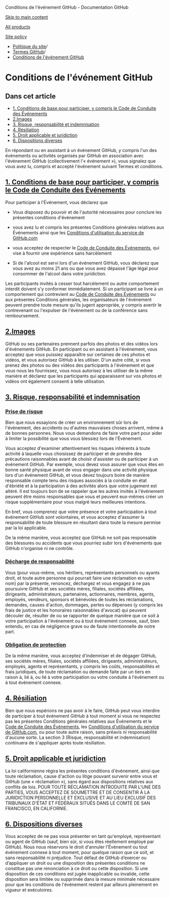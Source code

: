 Conditions de l'événement GitHub - Documentation GitHub

[Skip to main content](#main-content)

[All products](/fr)

[Site policy](/site-policy)

* [Politique du site](/fr/site-policy)/
* [Termes GitHub](/fr/site-policy/github-terms)/
* [Conditions de l'événement GitHub](/fr/site-policy/github-terms/github-event-terms)

Conditions de l'événement GitHub
==========

Dans cet article
----------

* [1. Conditions de base pour participer, y compris le Code de Conduite des Événements](#1-basic-requirements-to-attend---including-the-event-code-of-conduct)
* [2.Images](#2-pictures)
* [3. Risque, responsabilité et indemnisation](#3-risk-liability-and-indemnity)
* [4. Résiliation](#4-termination)
* [5. Droit applicable et juridiction](#5-choice-of-law-and-venue)
* [6. Dispositions diverses](#6-miscellaneous-terms)

En répondant ou en assistant à un événement GitHub, y compris l'un des événements ou activités organisés par GitHub en association avec l'événement GitHub (collectivement l'« événement »), vous signalez que vous avez lu, compris et accepté l'événement suivant Termes et conditions.

[1. Conditions de base pour participer, y compris le Code de Conduite des Événements](#1-basic-requirements-to-attend---including-the-event-code-of-conduct)
----------

Pour participer à l'Événement, vous déclarez que

* Vous disposez du pouvoir et de l'autorité nécessaires pour conclure les présentes conditions d'événement

* vous avez lu et compris les présentes Conditions générales relatives aux Événements ainsi que les [Conditions d'utilisation du service de GitHub.com](/fr/site-policy/github-terms/github-terms-of-service)

* vous acceptez de respecter le [Code de Conduite des Événements](/fr/site-policy/github-terms/github-event-code-of-conduct), qui vise à fournir une expérience sans harcèlement

* Si de l'alcool est servi lors d'un événement GitHub, vous déclarez que vous avez au moins 21 ans ou que vous avez dépassé l'âge légal pour consommer de l'alcool dans votre juridiction.

Les participants invités à cesser tout harcèlement ou autre comportement interdit doivent s'y conformer immédiatement. Si un participant se livre à un comportement qui contrevient au [Code de Conduite des Événements](/fr/site-policy/github-terms/github-event-code-of-conduct) ou aux présentes Conditions générales, les organisateurs de l'événement peuvent prendre toute mesure qu'ils jugent appropriée, y compris avertir le contrevenant ou l'expulser de l'événement ou de la conférence sans remboursement.

[2.Images](#2-pictures)
----------

GitHub ou ses partenaires prennent parfois des photos et des vidéos lors d'événements GitHub. En participant ou en assistant à l'événement, vous acceptez que vous puissiez apparaître sur certaines de ces photos et vidéos, et vous autorisez GitHub à les utiliser. D'un autre côté, si vous prenez des photos ou des vidéos des participants à l'événement et que vous nous les fournissez, vous nous autorisez à les utiliser de la même manière et déclarez que les participants qui apparaissent sur vos photos et vidéos ont également consenti à telle utilisation.

[3. Risque, responsabilité et indemnisation](#3-risk-liability-and-indemnity)
----------

### [Prise de risque](#assumption-of-risk) ###

Bien que nous essayions de créer un environnement sûr lors de l'événement, des accidents ou d'autres mauvaises choses arrivent, même à de bonnes personnes. Nous vous demandons de faire votre part pour aider à limiter la possibilité que vous vous blessiez lors de l'Événement.

Vous acceptez d'examiner attentivement les risques inhérents à toute activité à laquelle vous choisissez de participer et de prendre des précautions raisonnables avant de choisir d'assister ou de participer à un événement GitHub. Par exemple, vous devez vous assurer que vous êtes en bonne santé physique avant de vous engager dans une activité physique lors d'un événement GitHub, et vous devez toujours boire de manière responsable compte tenu des risques associés à la conduite en état d'ébriété et à la participation à des activités alors que votre jugement est altéré. Il est toujours bon de se rappeler que les autres invités à l'événement peuvent être moins responsables que vous et peuvent eux-mêmes créer un risque supplémentaire pour vous malgré leurs meilleures intentions.

En bref, vous comprenez que votre présence et votre participation à tout événement GitHub sont volontaires, et vous acceptez d'assumer la responsabilité de toute blessure en résultant dans toute la mesure permise par la loi applicable.

De la même manière, vous acceptez que GitHub ne soit pas responsable des blessures ou accidents que vous pourriez subir lors d'événements que GitHub n'organise ni ne contrôle.

### [Décharge de responsabilité](#release-of-liability) ###

Vous (pour vous-même, vos héritiers, représentants personnels ou ayants droit, et toute autre personne qui pourrait faire une réclamation en votre nom) par la présente, renoncez, déchargez et vous engagez à ne pas poursuivre GitHub et ses sociétés mères, filiales, sociétés affiliées, dirigeants, administrateurs, partenaires, actionnaires, membres, agents, employés, vendeurs, sponsors et bénévoles de toutes les réclamations, demandes, causes d'action, dommages, pertes ou dépenses (y compris les frais de justice et les honoraires raisonnables d'avocat) qui peuvent découler de, résulter de ou se rapporter de quelque manière que ce soit à votre participation à l'événement ou à tout événement connexe, sauf, bien entendu, en cas de négligence grave ou de faute intentionnelle de notre part.

### [Obligation de protection](#indemnity) ###

De la même manière, vous acceptez d'indemniser et de dégager GitHub, ses sociétés mères, filiales, sociétés affiliées, dirigeants, administrateurs, employés, agents et représentants, y compris les coûts, responsabilités et frais juridiques, de toute réclamation ou demande faite par un tiers en raison à, lié à, ou lié à votre participation ou votre conduite à l'événement ou à tout événement connexe.

[4. Résiliation](#4-termination)
----------

Bien que nous espérions ne pas avoir à le faire, GitHub peut vous interdire de participer à tout événement GitHub à tout moment si vous ne respectez pas les présentes Conditions générales relatives aux Événements et le [Code de Conduite des Événements](/fr/site-policy/github-terms/github-event-code-of-conduct), les [Conditions d'utilisation du service de GitHub.com](/fr/site-policy/github-terms/github-terms-of-service), ou pour toute autre raison, sans préavis ni responsabilité d'aucune sorte. La section 3 (Risque, responsabilité et indemnisation) continuera de s'appliquer après toute résiliation.

[5. Droit applicable et juridiction](#5-choice-of-law-and-venue)
----------

La loi californienne régira les présentes conditions d'événement, ainsi que toute réclamation, cause d'action ou litige pouvant survenir entre vous et GitHub (une « réclamation »), sans égard aux dispositions relatives aux conflits de lois. POUR TOUTE RÉCLAMATION INTRODUITE PAR L'UNE DES PARTIES, VOUS ACCEPTEZ DE SOUMETTRE ET DE CONSENTIR À LA JURIDICTION PERSONNELLE ET EXCLUSIVE ET AU LIEU EXCLUSIF DES TRIBUNAUX D'ÉTAT ET FÉDÉRAUX SITUÉS DANS LE COMTÉ DE SAN FRANCISCO, EN CALIFORNIE.

[6. Dispositions diverses](#6-miscellaneous-terms)
----------

Vous acceptez de ne pas vous présenter en tant qu'employé, représentant ou agent de GitHub (sauf, bien sûr, si vous êtes réellement employé par GitHub). Nous nous réservons le droit d'annuler l'Événement ou tout événement connexe à tout moment, pour quelque raison que ce soit, et sans responsabilité ni préjudice. Tout défaut de GitHub d’exercer ou d’appliquer un droit ou une disposition des présentes conditions ne constitue pas une renonciation à ce droit ou cette disposition. Si une disposition de ces conditions est jugée inapplicable ou invalide, cette disposition sera limitée ou supprimée dans la mesure minimale nécessaire pour que les conditions de l'événement restent par ailleurs pleinement en vigueur et exécutoires.
